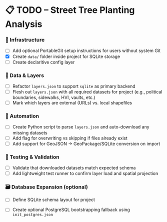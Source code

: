 # 📋 TODO – Street Tree Planting Analysis

### 🔧 Infrastructure
- [ ] Add optional PortableGit setup instructions for users without system Git
- [X] Create `data/` folder inside project for SQLite storage
- [ ] Create declaritive config layer

### 📂 Data & Layers
- [ ] Refactor `layers.json` to support `sqlite` as primary backend
- [ ] Flesh out `layers.json` with all required datasets for project (e.g., political boundaries, sidewalks, HVI, vaults, etc.)
- [ ] Mark which layers are external (URLs) vs. local shapefiles

### 🔄 Automation
- [ ] Create Python script to parse `layers.json` and auto-download any missing datasets
- [ ] Add flag for overwriting vs skipping if files already exist
- [ ] Add support for GeoJSON → GeoPackage/SQLite conversion on import

### 🧪 Testing & Validation
- [ ] Validate that downloaded datasets match expected schema
- [ ] Add lightweight test runner to confirm layer load and spatial projection

### 🗃️ Database Expansion (optional)
- [ ] Define SQLite schema layout for project
- [ ] Create optional PostgreSQL bootstrapping fallback using `init_postgres.json`

